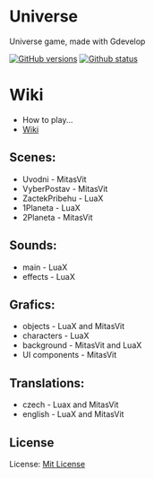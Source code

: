 # Universe
Universe game, made with Gdevelop

<a href="https://github.com/Bigproject1/Universe/"><img alt="GitHub versions" src="https://img.shields.io/badge/version-1.0.0%20beta-yellow" /></a>
<a href="https://github.com/Bigproject1/Universe/"><img alt="Github status" src="https://img.shields.io/badge/status-testing-orange"/></a>

# Wiki

- How to play...
- [Wiki](https://github.com/Bigproject1/Universe/wiki)


## Scenes:
- Uvodni - MitasVit
- VyberPostav - MitasVit
- ZactekPribehu - LuaX
- 1Planeta - LuaX
- 2Planeta - MitasVit

## Sounds:
- main - LuaX
- effects - LuaX

## Grafics:
- objects - LuaX and MitasVit
- characters - LuaX
- background - MitasVit and LuaX
- UI components - MitasVit

## Translations:

- czech - Luax and MitasVit
- english - LuaX and MitasVit

## License

License: 
[Mit License](https://github.com/Bigproject1/Universe/blob/main/LICENSE)
